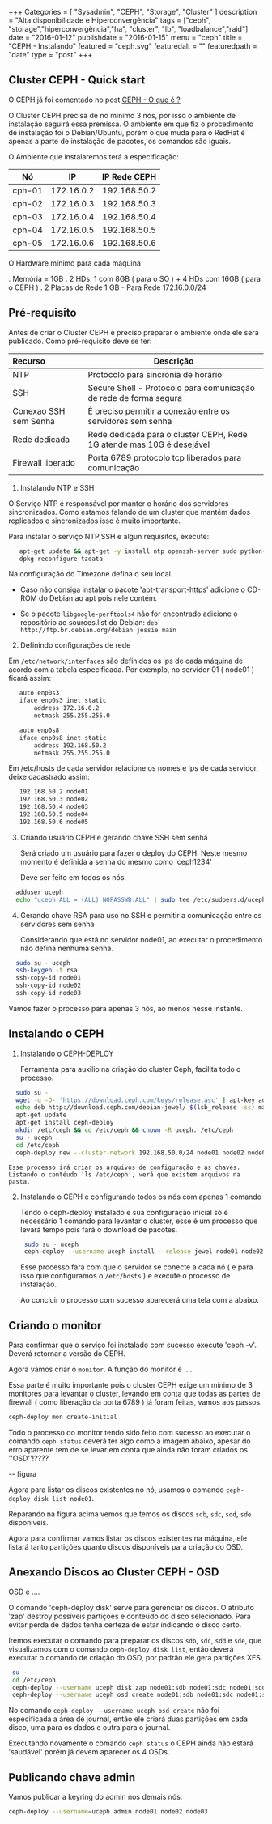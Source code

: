 +++
Categories = [
	"Sysadmin", 
	"CEPH",
	"Storage",
        "Cluster"
]
description = "Alta disponibilidade e Hiperconvergência"
tags = ["ceph", "storage","hiperconvergência","ha", "cluster", "lb", "loadbalance","raid"]
date = "2016-01-12"
publishdate = "2016-01-15"
menu = "ceph"
title = "CEPH - Instalando"
featured = "ceph.svg"
featuredalt = ""
featuredpath = "date"
type = "post"
+++

## Cluster CEPH - Quick start

 O CEPH já foi comentado no post [CEPH - O que é ?](http://blog.bemanuel.com.br/post/ceph/inicio/)

 O Cluster CEPH precisa de no mínimo 3 nós, por isso o ambiente de instalação seguirá essa premissa. O ambiente em que fiz o procedimento de instalação foi o Debian/Ubuntu, porém o que muda para o RedHat é apenas a parte de instalação de pacotes, os comandos são iguais.

 O Ambiente que instalaremos terá a especificação:

Nó | IP | IP Rede CEPH
----- | :--------: | :-------:
cph-01 | 172.16.0.2 | 192.168.50.2
cph-02 | 172.16.0.3 | 192.168.50.3
cph-03 | 172.16.0.4 | 192.168.50.4
cph-04 | 172.16.0.5 | 192.168.50.5
cph-05 | 172.16.0.6 | 192.168.50.6

 O Hardware mínimo para cada máquina

 . Memória = 1GB
 . 2 HDs. 1 com 8GB ( para o SO ) + 4 HDs com 16GB ( para o CEPH )
 . 2 Placas de Rede 1 GB - Para Rede 172.16.0.0/24

## Pré-requisito

 Antes de criar o Cluster CEPH é preciso preparar o ambiente onde ele será publicado. Como pré-requisito deve se ter:

Recurso | Descrição 
:--------- | ---------- 
 NTP | Protocolo para sincronia de horário
 SSH | Secure Shell - Protocolo para comunicação de rede de forma segura
 Conexao SSH sem Senha | É preciso permitir a conexão entre os servidores sem senha
 Rede dedicada | Rede dedicada para o cluster CEPH, Rede 1G atende mas 10G é desejável
 Firewall liberado | Porta 6789 protocolo tcp liberados para comunicação

1. Instalando NTP e SSH
  
 O Serviço NTP é responsável por manter o horário dos servidores sincronizados. Como estamos falando de um cluster que mantém dados replicados e sincronizados isso é muito importante. 

 Para instalar o serviço NTP,SSH e algun requisitos, execute:

 ```bash
    apt-get update && apt-get -y install ntp openssh-server sudo python-setuptools vim apt-transport-https libgoogle-perftools4
    dpkg-reconfigure tzdata
 ```
   Na configuração do Timezone defina o seu local

- Caso não consiga instalar o pacote 'apt-transport-https' adicione o CD-ROM do Debian ao apt pois nele contém.

- Se o pacote `libgoogle-perftools4` não for encontrado adicione o repositório ao sources.list do Debian: `deb http://ftp.br.debian.org/debian jessie main`

2. Definindo configurações de rede

 Em `/etc/network/interfaces` são definidos os ips de cada máquina de acordo com a tabela especificada. Por exemplo, no servidor 01 ( node01 ) ficará assim:

 ```bash /etc/network/interfaces
    auto enp0s3 
    iface enp0s3 inet static
        address 172.16.0.2
        netmask 255.255.255.0

    auto enp0s8 
    iface enp0s8 inet static
        address 192.168.50.2
        netmask 255.255.255.0
 ``` 
  
  Em /etc/hosts de cada servidor relacione os nomes e ips de cada servidor, deixe cadastrado assim:

 ```bash /etc/hosts
    192.168.50.2 node01
    192.168.50.3 node02
    192.168.50.4 node03
    192.168.50.5 node04
    192.168.50.6 node05
 ```

3. Criando usuário CEPH e gerando chave SSH sem senha

    Será criado um usuário para fazer o deploy do CEPH. Neste mesmo momento é definida a senha do mesmo como 'ceph1234'

    Deve ser feito em todos os nós.

  ```bash
    adduser uceph
    echo "uceph ALL = (ALL) NOPASSWD:ALL" | sudo tee /etc/sudoers.d/uceph
  ```
4. Gerando chave RSA para uso no SSH e permitir a comunicação entre os servidores sem senha
 
    Considerando que está no servidor node01, ao executar o procedimento não defina nenhuma senha.

  ```bash
    sudo su - uceph
    ssh-keygen -t rsa
    ssh-copy-id node01
    ssh-copy-id node02
    ssh-copy-id node03
  ``` 

   Vamos fazer o processo para apenas 3 nós, ao menos nesse instante.

## Instalando o CEPH 


1. Instalando o CEPH-DEPLOY

   Ferramenta para auxilio na criação do cluster Ceph, facilita todo o processo.

  ```bash
    sudo su -
    wget -q -O- 'https://download.ceph.com/keys/release.asc' | apt-key add -
    echo deb http://download.ceph.com/debian-jewel/ $(lsb_release -sc) main | tee /etc/apt/sources.list.d/ceph.list
    apt-get update
    apt-get install ceph-deploy
    mkdir /etc/ceph && cd /etc/ceph && chown -R uceph. /etc/ceph 
    su - uceph
    cd /etc/ceph
    ceph-deploy new --cluster-network 192.168.50.0/24 node01 node02 node03
  ```
    Esse processo irá criar os arquivos de configuração e as chaves. Listando o contéudo 'ls /etc/ceph', verá que existem arquivos na pasta.


2. Instalando o CEPH e configurando todos os nós com apenas 1 comando

   Tendo o ceph-deploy instalado e sua configuração inicial só é necessário 1 comando para levantar o cluster, esse é um processo que levará tempo pois fará o download de pacotes.

   ```bash
    sudo su - uceph
    ceph-deploy --username uceph install --release jewel node01 node02 node03
   ```
   Esse processo fará com que o servidor se conecte a cada nó ( e para isso que configuramos o `/etc/hosts` ) e execute o processo de instalação.

   Ao concluir o processo com sucesso aparecerá uma tela com a abaixo.

## Criando o monitor

   Para confirmar que o serviço foi instalado com sucesso execute 'ceph -v'. Deverá retornar a versão do CEPH.

   Agora vamos criar o `monitor`. A função do monitor é ....

  Essa parte é muito importante pois o cluster CEPH exige um mínimo de 3 monitores para levantar o cluster, levando em conta que todas as partes de firewall ( como liberação da porta 6789 ) já foram feitas, vamos aos passos.

   ```bash
   ceph-deploy mon create-initial
   ```
   
   Todo o processo do monitor tendo sido feito com sucesso ao executar o comando `ceph status` deverá ter algo como a imagem abaixo, apesar do erro aparente tem de se levar em conta que ainda não foram criados  os ''OSD''!???? 

   -- figura

   Agora para listar os discos existentes no nó, usamos o comando `ceph-deploy disk list node01`.

   Reparando na figura acima vemos que temos os discos `sdb`, `sdc`, `sdd`, `sde` disponíveis.

   Agora para confirmar vamos listar os discos existentes na máquina, ele listará tanto partições quanto discos disponíveis para criação do OSD.


## Anexando Discos ao Cluster CEPH - OSD

   OSD é ....

   O comando 'ceph-deploy disk' serve para gerenciar os discos. O atributo 'zap' destroy possíveis partiçoes e conteúdo do disco selecionado. Para evitar perda de dados tenha certeza de estar indicando o disco certo.

   Iremos executar o comando para preparar os discos `sdb`, `sdc`, `sdd` e `sde`, que visualizamos com o comando ``ceph-deploy disk list``, então deverá executar o comando de criação do OSD, por padrão ele gera partições XFS. 

  ```bash
   su -
   cd /etc/ceph
   ceph-deploy --username uceph disk zap node01:sdb node01:sdc node01:sdd node01:sde node02:sdb node02:sdc node02:sdd node02:sde node03:sdb node03:sdc node03:sdd node03:sde
   ceph-deploy --username uceph osd create node01:sdb node01:sdc node01:sdd node01:sde node02:sdb node02:sdc node02:sdd node02:sde node03:sdb node03:sdc node03:sdd node03:sde
  ```

  No comando `ceph-deploy --username uceph osd create` não foi especificada a área de journal, então ele criará duas partições em cada disco, uma para os dados e outra para o journal.
   
  Executando novamente o comando `ceph status` o CEPH ainda não estará 'saudável' porém já devem aparecer os 4 OSDs.
 
## Publicando chave admin
    
  Vamos publicar a keyring do admin nos demais nós:

 ```bash
 ceph-deploy --username=uceph admin node01 node02 node03
 ```
